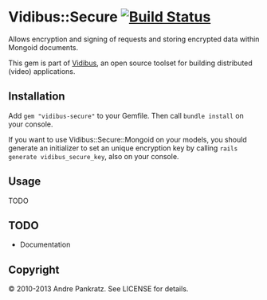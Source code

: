 # Vidibus::Secure [![Build Status](https://travis-ci.org/vidibus/vidibus-secure.png)](https://travis-ci.org/vidibus/vidibus-secure)

Allows encryption and signing of requests and storing encrypted data within Mongoid documents.

This gem is part of [Vidibus](http://vidibus.org), an open source toolset for building distributed (video) applications.


## Installation

Add `gem "vidibus-secure"` to your Gemfile. Then call `bundle install` on your console.

If you want to use Vidibus::Secure::Mongoid on your models, you should generate an initializer to set an unique encryption key by calling `rails generate vidibus_secure_key`, also on your console.


## Usage

TODO


## TODO

* Documentation


## Copyright

&copy; 2010-2013 Andre Pankratz. See LICENSE for details.
